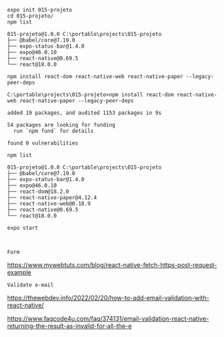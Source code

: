     expo init 015-projeto
    cd 015-projeto/
    npm list
    
	015-projeto@1.0.0 C:\portable\projects\015-projeto
	├── @babel/core@7.19.0
	├── expo-status-bar@1.4.0
	├── expo@46.0.10
	├── react-native@0.69.5
	└── react@18.0.0
	
    npm install react-dom react-native-web react-native-paper --legacy-peer-deps
    
	C:\portable\projects\015-projeto>npm install react-dom react-native-web react-native-paper --legacy-peer-deps

	added 19 packages, and audited 1153 packages in 9s

	54 packages are looking for funding
	  run `npm fund` for details

	found 0 vulnerabilities
	
    npm list
    
    015-projeto@1.0.0 C:\portable\projects\015-projeto
    ├── @babel/core@7.19.0
    ├── expo-status-bar@1.4.0
    ├── expo@46.0.10
    ├── react-dom@18.2.0
    ├── react-native-paper@4.12.4
    ├── react-native-web@0.18.9
    ├── react-native@0.69.5
    └── react@18.0.0

    expo start



    Form
https://www.mywebtuts.com/blog/react-native-fetch-https-post-request-example

    Validate e-mail
    
https://thewebdev.info/2022/02/20/how-to-add-email-validation-with-react-native/


https://www.faqcode4u.com/faq/374131/email-validation-react-native-returning-the-result-as-invalid-for-all-the-e
